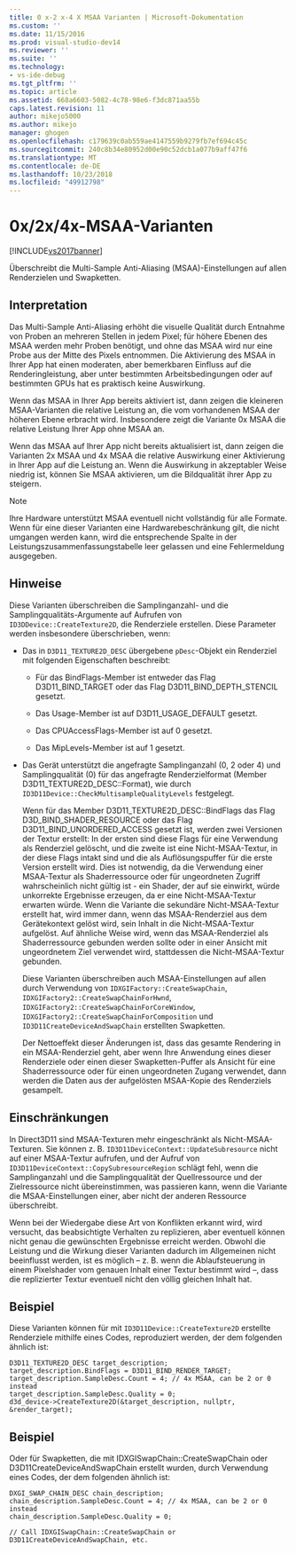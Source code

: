 ```yaml
---
title: 0 x-2 x-4 X MSAA Varianten | Microsoft-Dokumentation
ms.custom: ''
ms.date: 11/15/2016
ms.prod: visual-studio-dev14
ms.reviewer: ''
ms.suite: ''
ms.technology:
- vs-ide-debug
ms.tgt_pltfrm: ''
ms.topic: article
ms.assetid: 668a6603-5082-4c78-98e6-f3dc871aa55b
caps.latest.revision: 11
author: mikejo5000
ms.author: mikejo
manager: ghogen
ms.openlocfilehash: c179639c0ab559ae4147559b9279fb7ef694c45c
ms.sourcegitcommit: 240c8b34e80952d00e90c52dcb1a077b9aff47f6
ms.translationtype: MT
ms.contentlocale: de-DE
ms.lasthandoff: 10/23/2018
ms.locfileid: "49912798"
---
```

# <a name="0x2x4x-msaa-variants"></a>0x/2x/4x-MSAA-Varianten
[!INCLUDE[vs2017banner](../includes/vs2017banner.md)]

Überschreibt die Multi-Sample Anti-Aliasing (MSAA)-Einstellungen auf allen Renderzielen und Swapketten.  
  
## <a name="interpretation"></a>Interpretation  
 Das Multi-Sample Anti-Aliasing erhöht die visuelle Qualität durch Entnahme von Proben an mehreren Stellen in jedem Pixel; für höhere Ebenen des MSAA werden mehr Proben benötigt, und ohne das MSAA wird nur eine Probe aus der Mitte des Pixels entnommen. Die Aktivierung des MSAA in Ihrer App hat einen moderaten, aber bemerkbaren Einfluss auf die Renderingleistung, aber unter bestimmten Arbeitsbedingungen oder auf bestimmten GPUs hat es praktisch keine Auswirkung.  
  
 Wenn das MSAA in Ihrer App bereits aktiviert ist, dann zeigen die kleineren MSAA-Varianten die relative Leistung an, die vom vorhandenen MSAA der höheren Ebene erbracht wird. Insbesondere zeigt die Variante 0x MSAA die relative Leistung Ihrer App ohne MSAA an.  
  
 Wenn das MSAA auf Ihrer App nicht bereits aktualisiert ist, dann zeigen die Varianten 2x MSAA und 4x MSAA die relative Auswirkung einer Aktivierung in Ihrer App auf die Leistung an. Wenn die Auswirkung in akzeptabler Weise niedrig ist, können Sie MSAA aktivieren, um die Bildqualität ihrer App zu steigern.  
  
> [!NOTE]
>  Ihre Hardware unterstützt MSAA eventuell nicht vollständig für alle Formate. Wenn für eine dieser Varianten eine Hardwarebeschränkung gilt, die nicht umgangen werden kann, wird die entsprechende Spalte in der Leistungszusammenfassungstabelle leer gelassen und eine Fehlermeldung ausgegeben.  
  
## <a name="remarks"></a>Hinweise  
 Diese Varianten überschreiben die Samplinganzahl- und die Samplingqualitäts-Argumente auf Aufrufen von `ID3DDevice::CreateTexture2D`, die Renderziele erstellen. Diese Parameter werden insbesondere überschrieben, wenn:  
  
- Das in `D3D11_TEXTURE2D_DESC` übergebene `pDesc`-Objekt ein Renderziel mit folgenden Eigenschaften beschreibt:  
  
  -   Für das BindFlags-Member ist entweder das Flag D3D11_BIND_TARGET oder das Flag D3D11_BIND_DEPTH_STENCIL gesetzt.  
  
  -   Das Usage-Member ist auf D3D11_USAGE_DEFAULT gesetzt.  
  
  -   Das CPUAccessFlags-Member ist auf 0 gesetzt.  
  
  -   Das MipLevels-Member ist auf 1 gesetzt.  
  
- Das Gerät unterstützt die angefragte Samplinganzahl (0, 2 oder 4) und Samplingqualität (0) für das angefragte Renderzielformat (Member D3D11_TEXTURE2D_DESC::Format), wie durch `ID3D11Device::CheckMultisampleQualityLevels` festgelegt.  
  
  Wenn für das Member D3D11_TEXTURE2D_DESC::BindFlags das Flag D3D_BIND_SHADER_RESOURCE oder das Flag D3D11_BIND_UNORDERED_ACCESS gesetzt ist, werden zwei Versionen der Textur erstellt: In der ersten sind diese Flags für eine Verwendung als Renderziel gelöscht, und die zweite ist eine Nicht-MSAA-Textur, in der diese Flags intakt sind und die als Auflösungspuffer für die erste Version erstellt wird. Dies ist notwendig, da die Verwendung einer MSAA-Textur als Shaderressource oder für ungeordneten Zugriff wahrscheinlich nicht gültig ist - ein Shader, der auf sie einwirkt, würde unkorrekte Ergebnisse erzeugen, da er eine Nicht-MSAA-Textur erwarten würde. Wenn die Variante die sekundäre Nicht-MSAA-Textur erstellt hat, wird immer dann, wenn das MSAA-Renderziel aus dem Gerätekontext gelöst wird, sein Inhalt in die Nicht-MSAA-Textur aufgelöst. Auf ähnliche Weise wird, wenn das MSAA-Renderziel als Shaderressource gebunden werden sollte oder in einer Ansicht mit ungeordnetem Ziel verwendet wird, stattdessen die Nicht-MSAA-Textur gebunden.  
  
  Diese Varianten überschreiben auch MSAA-Einstellungen auf allen durch Verwendung von `IDXGIFactory::CreateSwapChain`, `IDXGIFactory2::CreateSwapChainForHwnd`, `IDXGIFactory2::CreateSwapChainForCoreWindow`, `IDXGIFactory2::CreateSwapChainForComposition` und `ID3D11CreateDeviceAndSwapChain` erstellten Swapketten.  
  
  Der Nettoeffekt dieser Änderungen ist, dass das gesamte Rendering in ein MSAA-Renderziel geht, aber wenn Ihre Anwendung eines dieser Renderziele oder einen dieser Swapketten-Puffer als Ansicht für eine Shaderressource oder für einen ungeordneten Zugang verwendet, dann werden die Daten aus der aufgelösten MSAA-Kopie des Renderziels gesampelt.  
  
## <a name="restrictions-and-limitations"></a>Einschränkungen  
 In Direct3D11 sind MSAA-Texturen mehr eingeschränkt als Nicht-MSAA-Texturen. Sie können z. B. `ID3D11DeviceContext::UpdateSubresource` nicht auf einer MSAA-Textur aufrufen, und der Aufruf von `ID3D11DeviceContext::CopySubresourceRegion` schlägt fehl, wenn die Samplinganzahl und die Samplingqualität der Quellressource und der Zielressource nicht übereinstimmen, was passieren kann, wenn die Variante die MSAA-Einstellungen einer, aber nicht der anderen Ressource überschreibt.  
  
 Wenn bei der Wiedergabe diese Art von Konflikten erkannt wird, wird versucht, das beabsichtigte Verhalten zu replizieren, aber eventuell können nicht genau die gewünschten Ergebnisse erreicht werden. Obwohl die Leistung und die Wirkung dieser Varianten dadurch im Allgemeinen nicht beeinflusst werden, ist es möglich – z. B. wenn die Ablaufsteuerung in einem Pixelshader vom genauen Inhalt einer Textur bestimmt wird –, dass die replizierter Textur eventuell nicht den völlig gleichen Inhalt hat.  
  
## <a name="example"></a>Beispiel  
 Diese Varianten können für mit `ID3D11Device::CreateTexture2D` erstellte Renderziele mithilfe eines Codes, reproduziert werden, der dem folgenden ähnlich ist:  
  
```  
D3D11_TEXTURE2D_DESC target_description;  
target_description.BindFlags = D3D11_BIND_RENDER_TARGET;  
target_description.SampleDesc.Count = 4; // 4x MSAA, can be 2 or 0 instead  
target_description.SampleDesc.Quality = 0;  
d3d_device->CreateTexture2D(&target_description, nullptr, &render_target);  
```  
  
## <a name="example"></a>Beispiel  
 Oder für Swapketten, die mit IDXGISwapChain::CreateSwapChain oder D3D11CreateDeviceAndSwapChain erstellt wurden, durch Verwendung eines Codes, der dem folgenden ähnlich ist:   
  
```  
DXGI_SWAP_CHAIN_DESC chain_description;  
chain_description.SampleDesc.Count = 4; // 4x MSAA, can be 2 or 0 instead  
chain_description.SampleDesc.Quality = 0;  
  
// Call IDXGISwapChain::CreateSwapChain or D3D11CreateDeviceAndSwapChain, etc.  
```



